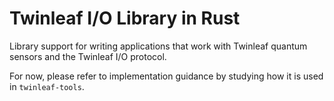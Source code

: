 # Twinleaf I/O Library in Rust

Library support for writing applications that work with Twinleaf quantum sensors and the Twinleaf I/O protocol. 

For now, please refer to implementation guidance by studying how it is used in `twinleaf-tools`.
